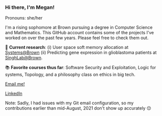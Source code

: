 ### Hi there, I'm Megan!

Pronouns: she/her

I'm a rising sophomore at Brown pursuing a degree in Computer Science and Mathematics. 
This GitHub account contains some of the projects I've worked on over the past few years. 
Please feel free to check them out.

🔬 **Current research**: (i) User space soft memory allocation at [Systems@Brown](https://systems.cs.brown.edu/) (ii) Predicting gene expression in glioblastoma patients at [SinghLab@Brown](https://rsinghlab.org/).

📚 **Favorite courses thus far**: Software Security and Exploitation, Logic for systems, Topology, and a philosophy class on ethics in big tech.

[Email me!](mailto:megan_frisella@brown.edu)

[LinkedIn](https://www.linkedin.com/in/megan-frisella/)

Note: Sadly, I had issues with my Git email configuration, so my contributions earlier than mid-August, 2021 don't show up accurately 😔
